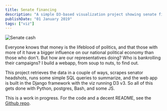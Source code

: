 ```yaml
---
title: Senate financing
description: "A simple D3-based visualization project showing senate financing contributions for sitting senators."
publishDate: "01 January 2019"
tags: ["viz"]
---
```


![Senate cash](@/assets/img/senate_cash.png)

Everyone knows that money is the lifeblood of politics, and that those
with more of it have a bigger influence on our national political
economy than those who don't. But how are our representatives doing?
Who is bankrolling their campaigns? I build a webapp, from soup to
nuts, to find out.

This project retrieves the data in a couple of ways, scrapes senator
headshots, runs some simple SQL queries to summarize, and the web app
is built in the Django framework with the viz running D3 v3. So all of
this gets done with Python, postgres, Bash, and some JS.  

This is a work in progress. For the code and a decent README,
see the [Github repo](https://github.com/tobylunt/senate_cash).


